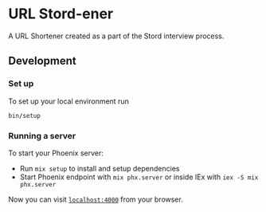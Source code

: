 # URL Stord-ener

A URL Shortener created as a part of the Stord interview process.

## Development

### Set up
To set up your local environment run

``` shell
bin/setup
```

### Running a server
To start your Phoenix server:

  * Run `mix setup` to install and setup dependencies
  * Start Phoenix endpoint with `mix phx.server` or inside IEx with `iex -S mix phx.server`

Now you can visit [`localhost:4000`](http://localhost:4000) from your browser.
